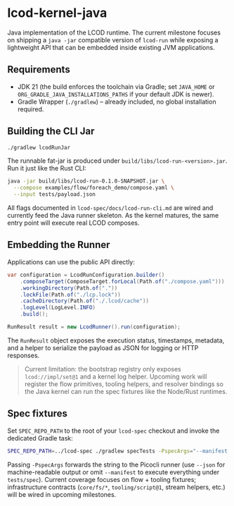 # lcod-kernel-java

Java implementation of the LCOD runtime. The current milestone focuses on shipping a `java -jar` compatible version of `lcod-run` while exposing a lightweight API that can be embedded inside existing JVM applications.

## Requirements

- JDK 21 (the build enforces the toolchain via Gradle; set `JAVA_HOME` or `ORG_GRADLE_JAVA_INSTALLATIONS_PATHS` if your default JDK is newer).
- Gradle Wrapper (`./gradlew`) – already included, no global installation required.

## Building the CLI Jar

```bash
./gradlew lcodRunJar
```

The runnable fat-jar is produced under `build/libs/lcod-run-<version>.jar`. Run it just like the Rust CLI:

```bash
java -jar build/libs/lcod-run-0.1.0-SNAPSHOT.jar \
  --compose examples/flow/foreach_demo/compose.yaml \
  --input tests/payload.json
```

All flags documented in `lcod-spec/docs/lcod-run-cli.md` are wired and currently feed the Java runner skeleton. As the kernel matures, the same entry point will execute real LCOD composes.

## Embedding the Runner

Applications can use the public API directly:

```java
var configuration = LcodRunConfiguration.builder()
    .composeTarget(ComposeTarget.forLocal(Path.of("./compose.yaml")))
    .workingDirectory(Path.of("."))
    .lockFile(Path.of("./lcp.lock"))
    .cacheDirectory(Path.of("./.lcod/cache"))
    .logLevel(LogLevel.INFO)
    .build();

RunResult result = new LcodRunner().run(configuration);
```

The `RunResult` object exposes the execution status, timestamps, metadata, and a helper to serialize the payload as JSON for logging or HTTP responses.

> Current limitation: the bootstrap registry only exposes `lcod://impl/set@1` and a kernel log helper. Upcoming work will register the flow primitives, tooling helpers, and resolver bindings so the Java kernel can run the spec fixtures like the Node/Rust runtimes.

## Spec fixtures

Set `SPEC_REPO_PATH` to the root of your `lcod-spec` checkout and invoke the dedicated Gradle task:

```bash
SPEC_REPO_PATH=../lcod-spec ./gradlew specTests -PspecArgs="--manifest tests/conformance/manifest.json --json"
```

Passing `-PspecArgs` forwards the string to the Picocli runner (use `--json` for machine-readable output or omit `--manifest` to execute everything under `tests/spec`). Current coverage focuses on flow + tooling fixtures; infrastructure contracts (`core/fs/*`, `tooling/script@1`, stream helpers, etc.) will be wired in upcoming milestones.
